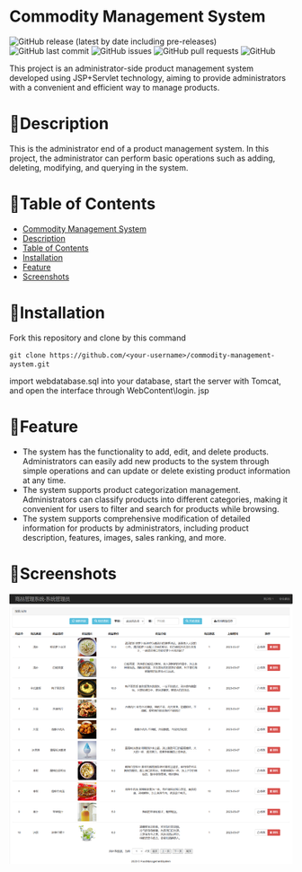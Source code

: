 # Commodity Management System

![GitHub release (latest by date including pre-releases)](https://img.shields.io/github/v/release/navendu-pottekkat/awesome-readme?include_prereleases)  ![GitHub last commit](https://img.shields.io/github/last-commit/navendu-pottekkat/awesome-readme)  ![GitHub issues](https://img.shields.io/github/issues-raw/navendu-pottekkat/awesome-readme)  ![GitHub pull requests](https://img.shields.io/github/issues-pr/navendu-pottekkat/awesome-readme)  ![GitHub](https://img.shields.io/github/license/navendu-pottekkat/awesome-readme)

This project is an administrator-side product management system developed using JSP+Servlet technology, aiming to provide administrators with a convenient and efficient way to manage products.

# 📃Description

This is the administrator end of a product management system. In this project, the administrator can perform basic operations such as adding, deleting, modifying, and querying in the system.

# 📝Table of Contents

- [Commodity Management System](#commodity-management-system)
- [Description](#description)
- [Table of Contents](#table-of-contents)
- [Installation](#installation)
- [Feature](#feature)
- [Screenshots](#screenshots)

# 🚀Installation

Fork this repository and clone by this command

```shell
git clone https://github.com/<your-username>/commodity-management-aystem.git
```

import webdatabase.sql into your database, start the server with Tomcat, and open the interface through WebContent\login. jsp

# 💼Feature

- The system has the functionality to add, edit, and delete products. Administrators can easily add new products to the system through simple operations and can update or delete existing product information at any time. 
- The system supports product categorization management. Administrators can classify products into different categories, making it convenient for users to filter and search for products while browsing. 
- The system supports comprehensive modification of detailed information for products by administrators, including product description, features, images, sales ranking, and more.

# 📸Screenshots

![image-20231030110811347](image-20231030110811347.png)

